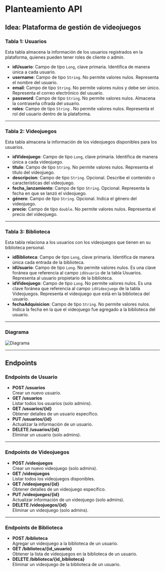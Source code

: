 # Planteamiento API

## Idea: Plataforma de gestión de videojuegos

### Tabla 1: Usuarios
Esta tabla almacena la información de los usuarios registrados en la plataforma, quienes pueden tener roles de cliente o admin.

- **idUsuario**: Campo de tipo `Long`, clave primaria. Identifica de manera única a cada usuario.
- **username**: Campo de tipo `String`. No permite valores nulos. Representa el nombre del usuario.
- **email**: Campo de tipo `String`. No permite valores nulos y debe ser único. Representa el correo electrónico del usuario.
- **password**: Campo de tipo `String`. No permite valores nulos. Almacena la contraseña cifrada del usuario.
- **roles**: Campo de tipo `String` . No permite valores nulos. Representa el rol del usuario dentro de la plataforma.

---

### Tabla 2: Videojuegos
Esta tabla almacena la información de los videojuegos disponibles para los usuarios.

- **idVideojuego**: Campo de tipo `Long`, clave primaria. Identifica de manera única a cada videojuego.
- **título**: Campo de tipo `String`. No permite valores nulos. Representa el título del videojuego.
- **descripcion**: Campo de tipo `String`. Opcional. Describe el contenido o características del videojuego.
- **fecha_lanzamiento**: Campo de tipo `String`. Opcional. Representa la fecha en que se lanzó el videojuego.
- **género**: Campo de tipo `String`. Opcional. Indica el género del videojuego.
- **precio**: Campo de tipo `double`. No permite valores nulos. Representa el precio del videojuego.

---

### Tabla 3: Biblioteca
Esta tabla relaciona a los usuarios con los videojuegos que tienen en su biblioteca personal.

- **idBiblioteca**: Campo de tipo `Long`, clave primaria. Identifica de manera única cada entrada de la biblioteca.
- **idUsuario**: Campo de tipo `Long`. No permite valores nulos. Es una clave foránea que referencia al campo `idUsuario` de la tabla Usuarios. Representa al usuario propietario de la biblioteca.
- **idVideojuego**: Campo de tipo `Long`. No permite valores nulos. Es una clave foránea que referencia al campo `idVideojuego` de la tabla Videojuegos. Representa el videojuego que está en la biblioteca del usuario.
- **fechaAdquisicion**: Campo de tipo `String`. No permite valores nulos. Indica la fecha en la que el videojuego fue agregado a la biblioteca del usuario.

---

### Diagrama

![Diagrama](https://i.imgur.com/4ttbuT5.png "Diagrama del sistema")

---

## Endpoints

### Endpoints de Usuario
- **POST /usuarios**  
  Crear un nuevo usuario.
- **GET /usuarios**  
  Listar todos los usuarios (solo admins).
- **GET /usuarios/{id}**  
  Obtener detalles de un usuario específico.
- **PUT /usuarios/{id}**  
  Actualizar la información de un usuario.
- **DELETE /usuarios/{id}**  
  Eliminar un usuario (solo admins).

---

### Endpoints de Videojuegos
- **POST /videojuegos**  
  Crear un nuevo videojuego (solo admins).
- **GET /videojuegos**  
  Listar todos los videojuegos disponibles.
- **GET /videojuegos/{id}**  
  Obtener detalles de un videojuego específico.
- **PUT /videojuegos/{id}**  
  Actualizar información de un videojuego (solo admins).
- **DELETE /videojuegos/{id}**  
  Eliminar un videojuego (solo admins).

---

### Endpoints de Biblioteca
- **POST /biblioteca**  
  Agregar un videojuego a la biblioteca de un usuario.
- **GET /biblioteca/{id_usuario}**  
  Obtener la lista de videojuegos en la biblioteca de un usuario.
- **DELETE /biblioteca/{id_biblioteca}**  
  Eliminar un videojuego de la biblioteca de un usuario.
